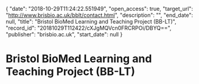 {
  "date": "2018-10-29T11:24:22.551949", 
  "open_access": true, 
  "target_url": "http://www.brisbio.ac.uk/bblt/contact.html", 
  "description": "", 
  "end_date": null, 
  "title": "Bristol BioMed Learning and Teaching Project (BB-LT)", 
  "record_id": "20181029T112422/cXJgMQVcn0FRCRPOi/DBYQ==", 
  "publisher": "brisbio.ac.uk", 
  "start_date": null
}

# Bristol BioMed Learning and Teaching Project (BB-LT)

